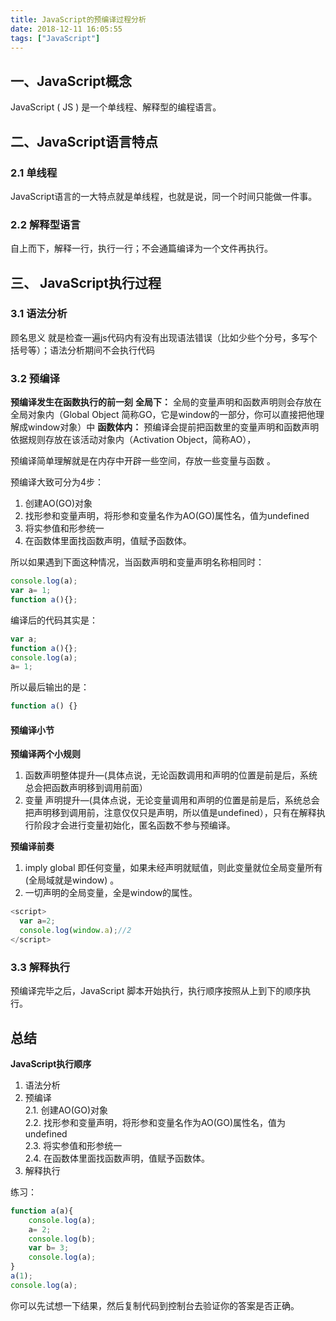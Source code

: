 ```yaml
---
title: JavaScript的预编译过程分析
date: 2018-12-11 16:05:55
tags: ["JavaScript"]
---
```


## 一、JavaScript概念
JavaScript ( JS ) 是一个单线程、解释型的编程语言。

## 二、JavaScript语言特点
### 2.1 单线程
JavaScript语言的一大特点就是单线程，也就是说，同一个时间只能做一件事。
### 2.2 解释型语言
自上而下，解释一行，执行一行；不会通篇编译为一个文件再执行。

## 三、 JavaScript执行过程
### 3.1 语法分析
  顾名思义 就是检查一遍js代码内有没有出现语法错误（比如少些个分号，多写个括号等）；语法分析期间不会执行代码
### 3.2 预编译
**预编译发生在函数执行的前一刻** 
**全局下：**
全局的变量声明和函数声明则会存放在全局对象内（Global Object 简称GO，它是window的一部分，你可以直接把他理解成window对象）中
**函数体内：**
预编译会提前把函数里的变量声明和函数声明依据规则存放在该活动对象内（Activation Object，简称AO），

预编译简单理解就是在内存中开辟一些空间，存放一些变量与函数 。

预编译大致可分为4步：
1. 创建AO(GO)对象
2. 找形参和变量声明，将形参和变量名作为AO(GO)属性名，值为undefined
3. 将实参值和形参统一
4. 在函数体里面找函数声明，值赋予函数体。

所以如果遇到下面这种情况，当函数声明和变量声明名称相同时：
```js
console.log(a); 
var a= 1;
function a(){};
```
编译后的代码其实是：
```js
var a;
function a(){};
console.log(a);
a= 1;
```
所以最后输出的是：
```js
function a() {}
```

#### 预编译小节
**预编译两个小规则**
1. 函数声明整体提升—(具体点说，无论函数调用和声明的位置是前是后，系统总会把函数声明移到调用前面） 
2. 变量 声明提升—(具体点说，无论变量调用和声明的位置是前是后，系统总会把声明移到调用前，注意仅仅只是声明，所以值是undefined），只有在解释执行阶段才会进行变量初始化，匿名函数不参与预编译。

**预编译前奏**
1. imply global 即任何变量，如果未经声明就赋值，则此变量就位全局变量所有(全局域就是window) 。
2. 一切声明的全局变量，全是window的属性。
```js
<script>
  var a=2; 
  console.log(window.a);//2
</script>
```

### 3.3 解释执行

预编译完毕之后，JavaScript 脚本开始执行，执行顺序按照从上到下的顺序执行。

## 总结
**JavaScript执行顺序**
1. 语法分析
2. 预编译  
  2.1. 创建AO(GO)对象  
  2.2. 找形参和变量声明，将形参和变量名作为AO(GO)属性名，值为undefined  
  2.3. 将实参值和形参统一  
  2.4. 在函数体里面找函数声明，值赋予函数体。  
3. 解释执行

练习：
```js
function a(a){
    console.log(a);
    a= 2;
    console.log(b);
    var b= 3;
    console.log(a);
}
a(1);
console.log(a);
```
你可以先试想一下结果，然后复制代码到控制台去验证你的答案是否正确。
